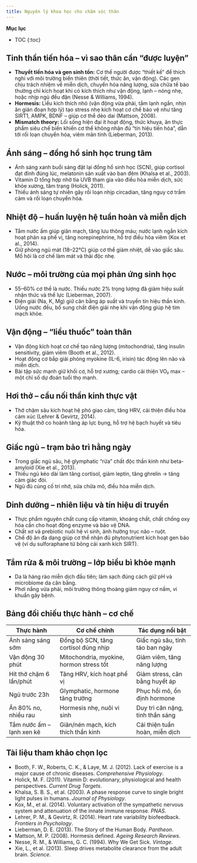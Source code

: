 ```yaml
---
title: Nguyên lý khoa học cho chăm sóc thân
---
```


**Mục lục**

- TOC
{:toc}

## Tinh thần tiến hóa – vì sao thân cần “được luyện”

- **Thuyết tiến hóa và gen sinh tồn:** Cơ thể người được “thiết kế” để thích nghi với môi trường biến thiên (thời tiết, thức ăn, vận động). Các gen chịu trách nhiệm về miễn dịch, chuyển hóa năng lượng, sửa chữa tế bào thường chỉ kích hoạt khi có kích thích như vận động, lạnh – nóng nhẹ, hoặc nhịp ngủ đều đặn (Nesse & Williams, 1994).
- **Hormesis:** Liều kích thích nhỏ (vận động vừa phải, tắm lạnh ngắn, nhịn ăn gián đoạn hợp lý) tạo stress nhẹ kích hoạt cơ chế bảo vệ như tăng SIRT1, AMPK, BDNF – giúp cơ thể dẻo dai (Mattson, 2008).
- **Mismatch theory:** Lối sống hiện đại ít hoạt động, thức khuya, ăn thực phẩm siêu chế biến khiến cơ thể không nhận đủ “tín hiệu tiến hóa”, dẫn tới rối loạn chuyển hóa, viêm mãn tính (Lieberman, 2013).

## Ánh sáng – đồng hồ sinh học trung tâm

- Ánh sáng xanh buổi sáng đặt lại đồng hồ sinh học (SCN), giúp cortisol đạt đỉnh đúng lúc, melatonin sản xuất vào ban đêm (Khalsa et al., 2003).
- Vitamin D tổng hợp nhờ tia UVB tham gia vào điều hòa miễn dịch, sức khỏe xương, tâm trạng (Holick, 2011).
- Thiếu ánh sáng tự nhiên gây rối loạn nhịp circadian, tăng nguy cơ trầm cảm và rối loạn chuyển hóa.

## Nhiệt độ – huấn luyện hệ tuần hoàn và miễn dịch

- Tắm nước ấm giúp giãn mạch, tăng lưu thông máu; nước lạnh ngắn kích hoạt phản xạ phế vị, tăng norepinephrine, hỗ trợ điều hòa viêm (Kox et al., 2014).
- Giữ phòng ngủ mát (18–22°C) giúp cơ thể giảm nhiệt, dễ vào giấc sâu. Mồ hôi là cơ chế làm mát và thải độc nhẹ.

## Nước – môi trường của mọi phản ứng sinh học

- 55–60% cơ thể là nước. Thiếu nước 2% trọng lượng đã giảm hiệu suất nhận thức và thể lực (Lieberman, 2007).
- Điện giải (Na, K, Mg) giữ cân bằng áp suất và truyền tín hiệu thần kinh. Uống nước đều, bổ sung chất điện giải nhẹ khi vận động giúp hệ tim mạch khỏe.

## Vận động – “liều thuốc” toàn thân

- Vận động kích hoạt cơ chế tạo năng lượng (mitochondria), tăng insulin sensitivity, giảm viêm (Booth et al., 2012).
- Hoạt động cơ bắp giải phóng myokine (IL-6, irisin) tác động lên não và miễn dịch.
- Bài tập sức mạnh giữ khối cơ, hỗ trợ xương; cardio cải thiện VO₂ max – một chỉ số dự đoán tuổi thọ mạnh.

## Hơi thở – cầu nối thần kinh thực vật

- Thở chậm sâu kích hoạt hệ phó giao cảm, tăng HRV, cải thiện điều hòa cảm xúc (Lehrer & Gevirtz, 2014).
- Kỹ thuật thở co hoành tăng áp lực bụng, hỗ trợ hệ bạch huyết và tiêu hóa.

## Giấc ngủ – trạm bảo trì hằng ngày

- Trong giấc ngủ sâu, hệ glymphatic “rửa” chất độc thần kinh như beta-amyloid (Xie et al., 2013).
- Thiếu ngủ kéo dài làm tăng cortisol, giảm leptin, tăng ghrelin → tăng cảm giác đói.
- Ngủ đủ củng cố trí nhớ, sửa chữa mô, điều hòa miễn dịch.

## Dinh dưỡng – nhiên liệu và tín hiệu di truyền

- Thực phẩm nguyên chất cung cấp vitamin, khoáng chất, chất chống oxy hóa cần cho hoạt động enzyme và bảo vệ DNA.
- Chất xơ và prebiotic nuôi hệ vi sinh, ảnh hưởng trục não – ruột.
- Chế độ ăn đa dạng giúp cơ thể nhận đủ phytonutrient kích hoạt gen bảo vệ (ví dụ sulforaphane từ bông cải xanh kích SIRT).

## Tắm rửa & môi trường – lớp biểu bì khỏe mạnh

- Da là hàng rào miễn dịch đầu tiên; làm sạch đúng cách giữ pH và microbiome da cân bằng.
- Phơi nắng vừa phải, môi trường thông thoáng giảm nguy cơ nấm, vi khuẩn gây bệnh.

## Bảng đối chiếu thực hành – cơ chế

| Thực hành | Cơ chế chính | Tác dụng nổi bật |
|-----------|--------------|------------------|
| Ánh sáng sáng sớm | Đồng bộ SCN, tăng cortisol đúng nhịp | Giấc ngủ sâu, tỉnh táo ban ngày |
| Vận động 30 phút | Mitochondria, myokine, hormon stress tốt | Giảm viêm, tăng năng lượng |
| Hít thở chậm 6 lần/phút | Tăng HRV, kích hoạt phế vị | Giảm stress, cân bằng huyết áp |
| Ngủ trước 23h | Glymphatic, hormone tăng trưởng | Phục hồi mô, ổn định hormone |
| Ăn 80% no, nhiều rau | Hormesis nhẹ, nuôi vi sinh | Duy trì cân nặng, tinh thần sáng |
| Tắm nước ấm – lạnh xen kẽ | Giãn/nén mạch, kích thích thần kinh | Cải thiện tuần hoàn, miễn dịch |

## Tài liệu tham khảo chọn lọc

- Booth, F. W., Roberts, C. K., & Laye, M. J. (2012). Lack of exercise is a major cause of chronic diseases. *Comprehensive Physiology*.
- Holick, M. F. (2011). Vitamin D: evolutionary, physiological and health perspectives. *Current Drug Targets*.
- Khalsa, S. B. S., et al. (2003). A phase response curve to single bright light pulses in humans. *Journal of Physiology*.
- Kox, M., et al. (2014). Voluntary activation of the sympathetic nervous system and attenuation of the innate immune response. *PNAS*.
- Lehrer, P. M., & Gevirtz, R. (2014). Heart rate variability biofeedback. *Frontiers in Psychology*.
- Lieberman, D. E. (2013). The Story of the Human Body. *Pantheon*.
- Mattson, M. P. (2008). Hormesis defined. *Ageing Research Reviews*.
- Nesse, R. M., & Williams, G. C. (1994). Why We Get Sick. *Vintage*.
- Xie, L., et al. (2013). Sleep drives metabolite clearance from the adult brain. *Science*.
